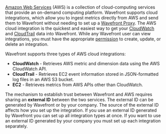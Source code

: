 [Amazon Web Services](http://aws.amazon.com) (AWS) is a collection of cloud-computing services that provide an on-demand
computing platform. Wavefront supports cloud integrations, which allow you to ingest metrics directly from AWS and send
them to Wavefront without needing to set up a [Wavefront Proxy](introduction.html#wavefront-proxy). The AWS cloud
integration is the quickest and easiest way to get your [CloudWatch](http://aws.amazon.com/cloudwatch) and
[CloudTrail](http://aws.amazon.com/cloudtrail) data into Wavefront. While any Wavefront user can view integrations,
you must have the appropriate [permission](https://community.wavefront.com/docs/DOC-1090) to create, update,
or delete an integration.

Wavefront supports three types of AWS cloud integrations:

-   **CloudWatch** - Retrieves AWS metric and dimension data using the AWS CloudWatch API.
-   **CloudTrail** - Retrieves EC2 event information stored in JSON-formatted log files in an AWS S3 bucket.
-   **EC2** - Retrieves metrics from AWS APIs other than CloudWatch.

The mechanism to establish trust between Wavefront and AWS requires sharing an **external ID** between the two services.
The external ID can be generated by Wavefront or by your company. The source of the external ID affects how you set up
the integration. If you use an external ID generated by Wavefront you can set up all integration types at once. If you
want to use an external ID generated by your company you must set up each integration separately.
